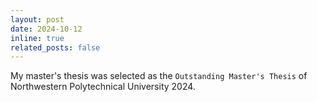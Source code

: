 ```yaml
---
layout: post
date: 2024-10-12
inline: true
related_posts: false
---
```


My master's thesis was selected as the `Outstanding Master's Thesis` of Northwestern Polytechnical University 2024.